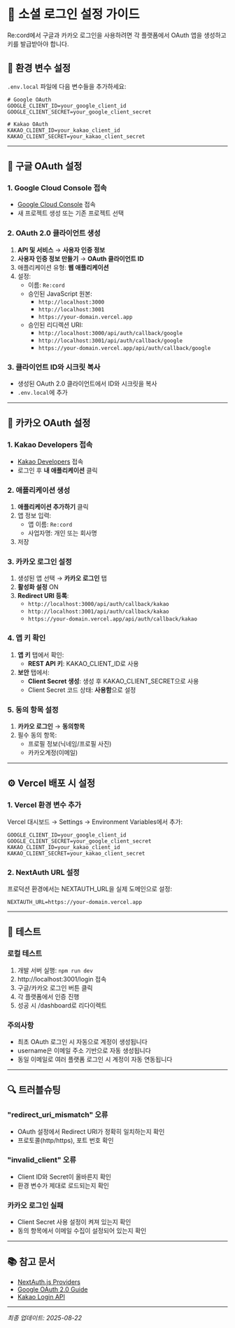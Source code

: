 # 📱 소셜 로그인 설정 가이드

Re:cord에서 구글과 카카오 로그인을 사용하려면 각 플랫폼에서 OAuth 앱을 생성하고 키를 발급받아야 합니다.

## 🔐 환경 변수 설정

`.env.local` 파일에 다음 변수들을 추가하세요:

```env
# Google OAuth
GOOGLE_CLIENT_ID=your_google_client_id
GOOGLE_CLIENT_SECRET=your_google_client_secret

# Kakao OAuth  
KAKAO_CLIENT_ID=your_kakao_client_id
KAKAO_CLIENT_SECRET=your_kakao_client_secret
```

---

## 📘 구글 OAuth 설정

### 1. Google Cloud Console 접속
- [Google Cloud Console](https://console.cloud.google.com) 접속
- 새 프로젝트 생성 또는 기존 프로젝트 선택

### 2. OAuth 2.0 클라이언트 생성
1. **API 및 서비스** → **사용자 인증 정보**
2. **사용자 인증 정보 만들기** → **OAuth 클라이언트 ID**
3. 애플리케이션 유형: **웹 애플리케이션**
4. 설정:
   - 이름: `Re:cord`
   - 승인된 JavaScript 원본:
     - `http://localhost:3000`
     - `http://localhost:3001`
     - `https://your-domain.vercel.app`
   - 승인된 리디렉션 URI:
     - `http://localhost:3000/api/auth/callback/google`
     - `http://localhost:3001/api/auth/callback/google`
     - `https://your-domain.vercel.app/api/auth/callback/google`

### 3. 클라이언트 ID와 시크릿 복사
- 생성된 OAuth 2.0 클라이언트에서 ID와 시크릿을 복사
- `.env.local`에 추가

---

## 💛 카카오 OAuth 설정

### 1. Kakao Developers 접속
- [Kakao Developers](https://developers.kakao.com) 접속
- 로그인 후 **내 애플리케이션** 클릭

### 2. 애플리케이션 생성
1. **애플리케이션 추가하기** 클릭
2. 앱 정보 입력:
   - 앱 이름: `Re:cord`
   - 사업자명: 개인 또는 회사명
3. 저장

### 3. 카카오 로그인 설정
1. 생성된 앱 선택 → **카카오 로그인** 탭
2. **활성화 설정** ON
3. **Redirect URI 등록**:
   - `http://localhost:3000/api/auth/callback/kakao`
   - `http://localhost:3001/api/auth/callback/kakao`
   - `https://your-domain.vercel.app/api/auth/callback/kakao`

### 4. 앱 키 확인
1. **앱 키** 탭에서 확인:
   - **REST API 키**: KAKAO_CLIENT_ID로 사용
2. **보안** 탭에서:
   - **Client Secret 생성**: 생성 후 KAKAO_CLIENT_SECRET으로 사용
   - Client Secret 코드 상태: **사용함**으로 설정

### 5. 동의 항목 설정
1. **카카오 로그인** → **동의항목**
2. 필수 동의 항목:
   - 프로필 정보(닉네임/프로필 사진)
   - 카카오계정(이메일)

---

## ⚙️ Vercel 배포 시 설정

### 1. Vercel 환경 변수 추가
Vercel 대시보드 → Settings → Environment Variables에서 추가:

```
GOOGLE_CLIENT_ID=your_google_client_id
GOOGLE_CLIENT_SECRET=your_google_client_secret
KAKAO_CLIENT_ID=your_kakao_client_id
KAKAO_CLIENT_SECRET=your_kakao_client_secret
```

### 2. NextAuth URL 설정
프로덕션 환경에서는 NEXTAUTH_URL을 실제 도메인으로 설정:

```
NEXTAUTH_URL=https://your-domain.vercel.app
```

---

## 🧪 테스트

### 로컬 테스트
1. 개발 서버 실행: `npm run dev`
2. http://localhost:3001/login 접속
3. 구글/카카오 로그인 버튼 클릭
4. 각 플랫폼에서 인증 진행
5. 성공 시 /dashboard로 리다이렉트

### 주의사항
- 최초 OAuth 로그인 시 자동으로 계정이 생성됩니다
- username은 이메일 주소 기반으로 자동 생성됩니다
- 동일 이메일로 여러 플랫폼 로그인 시 계정이 자동 연동됩니다

---

## 🔍 트러블슈팅

### "redirect_uri_mismatch" 오류
- OAuth 설정에서 Redirect URI가 정확히 일치하는지 확인
- 프로토콜(http/https), 포트 번호 확인

### "invalid_client" 오류  
- Client ID와 Secret이 올바른지 확인
- 환경 변수가 제대로 로드되는지 확인

### 카카오 로그인 실패
- Client Secret 사용 설정이 켜져 있는지 확인
- 동의 항목에서 이메일 수집이 설정되어 있는지 확인

---

## 📚 참고 문서
- [NextAuth.js Providers](https://next-auth.js.org/providers)
- [Google OAuth 2.0 Guide](https://developers.google.com/identity/protocols/oauth2)
- [Kakao Login API](https://developers.kakao.com/docs/latest/ko/kakaologin/common)

---

*최종 업데이트: 2025-08-22*